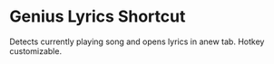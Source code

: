 # Genius Lyrics Shortcut
 Detects currently playing song and opens lyrics in anew tab. Hotkey customizable.
